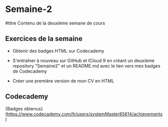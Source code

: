 # Semaine-2
#titre Contenu de la deuxième semane de cours


## Exercices de la semaine

* Obtenir des badges HTML sur Codecademy

* S'entraîner à nouveau sur GitHub et ICloud 9 en créant un deuxième repository "Semaine2" et un README.md avec le lien vers mes badges de Codecademy

* Créer une première version de mon CV en HTML


## Codecademy

{Badges obtenus} (https://www.codecademy.com/fr/users/systemMaster85614/achievements)
